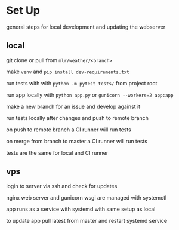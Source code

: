 # Set Up

general steps for local development and updating the webserver

## local

git clone or pull from `mlr/weather/<branch>`

make `venv` and `pip install dev-requirements.txt`

run tests with with `python -m pytest tests/` from project root 

run app locally with `python app.py` or `gunicorn --workers=2 app:app`

make a new branch for an issue and develop against it

run tests locally after changes and push to remote branch

on push to remote branch a CI runner will run tests

on merge from branch to master a CI runner will run tests

tests are the same for local and CI runner

## vps

login to server via ssh and check for updates

nginx web server and gunicorn wsgi are managed with systemctl

app runs as a service with systemd with same setup as local

to update app pull latest from master and restart systemd service

